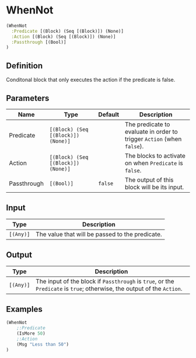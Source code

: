 # WhenNot

```clojure
(WhenNot
  :Predicate [(Block) (Seq [(Block)]) (None)]
  :Action [(Block) (Seq [(Block)]) (None)]
  :Passthrough [(Bool)]
)
```

## Definition
Conditonal block that only executes the action if the predicate is false.


## Parameters
| Name | Type | Default | Description |
|------|------|---------|-------------|
| Predicate | `[(Block) (Seq [(Block)]) (None)]` |  | The predicate to evaluate in order to trigger `Action` (when `false`). |
| Action | `[(Block) (Seq [(Block)]) (None)]` |  | The blocks to activate on when `Predicate` is `false`. |
| Passthrough | `[(Bool)]` | `false` | The output of this block will be its input. |


## Input
| Type | Description |
|------|-------------|
| `[(Any)]` | The value that will be passed to the predicate. |


## Output
| Type | Description |
|------|-------------|
| `[(Any)]` | The input of the block if `Passthrough` is `true`, or the `Predicate` is `true`; otherwise, the output of the `Action`. |


## Examples

```clojure
(WhenNot
    ;:Predicate
    (IsMore 50)
    ;:Action
    (Msg "Less than 50")
)
```
